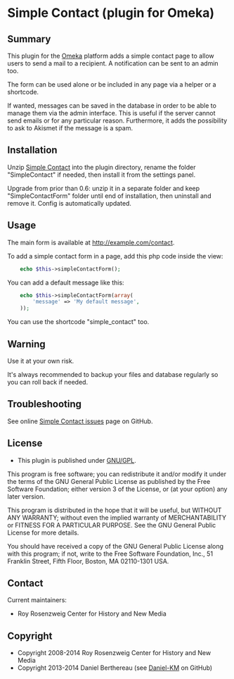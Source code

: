 Simple Contact (plugin for Omeka)
=================================


Summary
-------

This plugin for the [Omeka] platform adds a simple contact page to allow users
to send a mail to a recipient. A notification can be sent to an admin too.

The form can be used alone or be included in any page via a helper or a
shortcode.

If wanted, messages can be saved in the database in order to be able to manage
them via the admin interface. This is useful if the server cannot send emails or
for any particular reason. Furthermore, it adds the possibility to ask to
Akismet if the message is a spam.


Installation
------------

Unzip [Simple Contact] into the plugin directory, rename the folder
"SimpleContact" if needed, then install it from the settings panel.

Upgrade from prior than 0.6:
unzip it in a separate folder and keep "SimpleContactForm" folder until end of
installation, then uninstall and remove it. Config is automatically updated.


Usage
-----

The main form is available at http://example.com/contact.

To add a simple contact form in a page, add this php code inside the view:

```php
    echo $this->simpleContactForm();
```

You can add a default message like this:

```php
    echo $this->simpleContactForm(array(
        'message' => 'My default message',
    ));
```

You can use the shortcode "simple_contact" too.


Warning
-------

Use it at your own risk.

It's always recommended to backup your files and database regularly so you can
roll back if needed.


Troubleshooting
---------------

See online [Simple Contact issues] page on GitHub.


License
-------

* This plugin is published under [GNU/GPL].

This program is free software; you can redistribute it and/or modify it under
the terms of the GNU General Public License as published by the Free Software
Foundation; either version 3 of the License, or (at your option) any later
version.

This program is distributed in the hope that it will be useful, but WITHOUT
ANY WARRANTY; without even the implied warranty of MERCHANTABILITY or FITNESS
FOR A PARTICULAR PURPOSE. See the GNU General Public License for more
details.

You should have received a copy of the GNU General Public License along with
this program; if not, write to the Free Software Foundation, Inc.,
51 Franklin Street, Fifth Floor, Boston, MA 02110-1301 USA.


Contact
-------

Current maintainers:

* Roy Rosenzweig Center for History and New Media


Copyright
---------

* Copyright 2008-2014 Roy Rosenzweig Center for History and New Media
* Copyright 2013-2014 Daniel Berthereau (see [Daniel-KM] on GitHub)


[Omeka]: https://omeka.org
[Simple Contact]: https://github.com/Omeka/plugin-SimpleContactForm
[Simple Contact issues]: https://github.com/Omeka/plugin-SimpleContactForm/issues
[GNU/GPL]: https://www.gnu.org/licenses/gpl-3.0.html
[Daniel-KM]: https://github.com/Daniel-KM "Daniel Berthereau"
